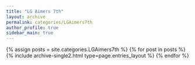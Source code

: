 ```yaml
---
title: "LG Aimers 7th"
layout: archive
permalink: categories/LGAimers7th
author_profile: true
sidebar_main: true
---
```



{% assign posts = site.categories.LGAimers7th %}
{% for post in posts %} {% include archive-single2.html type=page.entries_layout %} {% endfor %}
